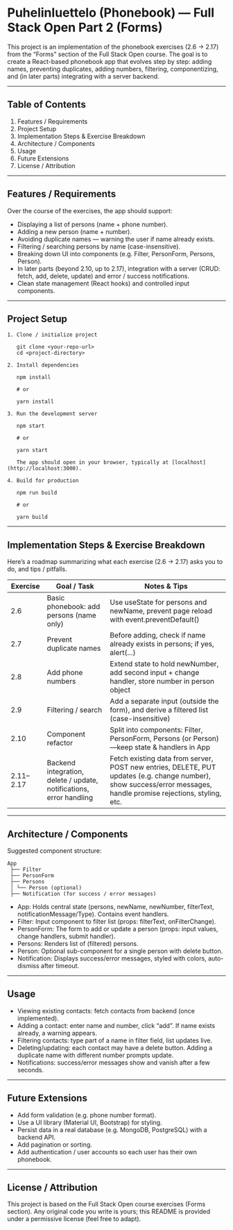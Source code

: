 # Puhelinluettelo (Phonebook) — Full Stack Open Part 2 (Forms)

This project is an implementation of the phonebook exercises (2.6 → 2.17) from the “Forms” section of the Full Stack Open course. The goal is to create a React-based phonebook app that evolves step by step: adding names, preventing duplicates, adding numbers, filtering, componentizing, and (in later parts) integrating with a server backend.

---

## Table of Contents

1. Features / Requirements
2. Project Setup
3. Implementation Steps & Exercise Breakdown
4. Architecture / Components
5. Usage
6. Future Extensions
7. License / Attribution

---

## Features / Requirements

Over the course of the exercises, the app should support:

- Displaying a list of persons (name + phone number).
- Adding a new person (name + number).
- Avoiding duplicate names — warning the user if name already exists.
- Filtering / searching persons by name (case-insensitive).
- Breaking down UI into components (e.g. Filter, PersonForm, Persons, Person).
- In later parts (beyond 2.10, up to 2.17), integration with a server (CRUD: fetch, add, delete, update) and error / success notifications.
- Clean state management (React hooks) and controlled input components.

---

## Project Setup

```
1. Clone / initialize project

   git clone <your-repo-url>
   cd <project-directory>

2. Install dependencies

   npm install

   # or

   yarn install

3. Run the development server

   npm start

   # or

   yarn start

   The app should open in your browser, typically at [localhost](http://localhost:3000).

4. Build for production

   npm run build

   # or

   yarn build
```

---

## Implementation Steps & Exercise Breakdown

Here’s a roadmap summarizing what each exercise (2.6 → 2.17) asks you to do, and tips / pitfalls.

| Exercise  | Goal / Task                                                         | Notes & Tips                                                                                                                                                       |
| --------- | ------------------------------------------------------------------- | ------------------------------------------------------------------------------------------------------------------------------------------------------------------ |
| 2.6       | Basic phonebook: add persons (name only)                            | Use useState for persons and newName, prevent page reload with event.preventDefault()                                                                              |
| 2.7       | Prevent duplicate names                                             | Before adding, check if name already exists in persons; if yes, alert(...)                                                                                         |
| 2.8       | Add phone numbers                                                   | Extend state to hold newNumber, add second input + change handler, store number in person object                                                                   |
| 2.9       | Filtering / search                                                  | Add a separate input (outside the form), and derive a filtered list (case-insensitive)                                                                             |
| 2.10      | Component refactor                                                  | Split into components: Filter, PersonForm, Persons (or Person)—keep state & handlers in App                                                                        |
| 2.11–2.17 | Backend integration, delete / update, notifications, error handling | Fetch existing data from server, POST new entries, DELETE, PUT updates (e.g. change number), show success/error messages, handle promise rejections, styling, etc. |

---

## Architecture / Components

Suggested component structure:

```text
App
 ├── Filter
 ├── PersonForm
 ├── Persons
 │ └── Person (optional)
 ├── Notification (for success / error messages)
```

- App: Holds central state (persons, newName, newNumber, filterText, notificationMessage/Type). Contains event handlers.
- Filter: Input component to filter list (props: filterText, onFilterChange).
- PersonForm: The form to add or update a person (props: input values, change handlers, submit handler).
- Persons: Renders list of (filtered) persons.
- Person: Optional sub-component for a single person with delete button.
- Notification: Displays success/error messages, styled with colors, auto-dismiss after timeout.

---

## Usage

- Viewing existing contacts: fetch contacts from backend (once implemented).
- Adding a contact: enter name and number, click “add”. If name exists already, a warning appears.
- Filtering contacts: type part of a name in filter field, list updates live.
- Deleting/updating: each contact may have a delete button. Adding a duplicate name with different number prompts update.
- Notifications: success/error messages show and vanish after a few seconds.

---

## Future Extensions

- Add form validation (e.g. phone number format).
- Use a UI library (Material UI, Bootstrap) for styling.
- Persist data in a real database (e.g. MongoDB, PostgreSQL) with a backend API.
- Add pagination or sorting.
- Add authentication / user accounts so each user has their own phonebook.

---

## License / Attribution

This project is based on the Full Stack Open course exercises (Forms section). Any original code you write is yours; this README is provided under a permissive license (feel free to adapt).
